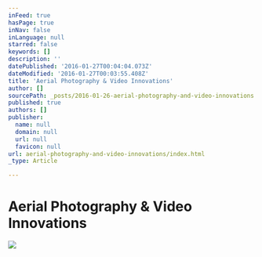 ```yaml
---
inFeed: true
hasPage: true
inNav: false
inLanguage: null
starred: false
keywords: []
description: ''
datePublished: '2016-01-27T00:04:04.073Z'
dateModified: '2016-01-27T00:03:55.408Z'
title: 'Aerial Photography & Video Innovations'
author: []
sourcePath: _posts/2016-01-26-aerial-photography-and-video-innovations.md
published: true
authors: []
publisher:
  name: null
  domain: null
  url: null
  favicon: null
url: aerial-photography-and-video-innovations/index.html
_type: Article

---
```

# Aerial Photography & Video Innovations
![](https://s3-us-west-2.amazonaws.com/the-grid-img/p/ea9d8872a06fe36ee7853c92d7dc618687b347ce.jpg)